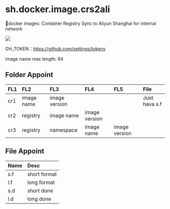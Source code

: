 # sh.docker.image.crs2ali
💪docker images: Container Registry Sync to Aliyun Shanghai for internal network

[![][travis img]][travis]

GH_TOKEN：<https://github.com/settings/tokens>

image name max length: 64


## Folder Appoint
| FL1  | FL2        | FL3           | FL4           | FL5           | File          | 
| :--- | :--------- | :------------ | :------------ | :------------ | :------------ | 
| cr1  | image name | image version |               |               | Just hava s.f | 
| cr2  | registry   | image name    | image version |               |               | 
| cr3  | registry   | namespace     | image name    | image version |               | 

## File Appoint
| Name | Desc         |
| :--- | :----------- |
| s.f  | short format |
| l.f  | long format  |
| s.d  | short done   |
| l.d  | long done    |

[travis]:https://travis-ci.org/ShaneKing/sh.docker.image.crs2ali
[travis img]:https://travis-ci.org/ShaneKing/sh.docker.image.crs2ali.svg?branch=master
